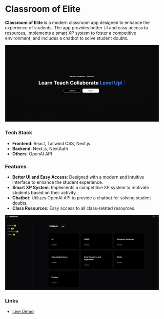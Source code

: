 # Classroom of Elite

**Classroom of Elite** is a modern classroom app designed to enhance the experience of students. The app provides better UI and easy access to resources, implements a smart XP system to foster a competitive environment, and includes a chatbot to solve student doubts.

![Classroom of Elite Screenshot](co1.png)

### Tech Stack

- **Frontend**: React, Tailwind CSS, Next.js
- **Backend**: Next.js, NextAuth
- **Others**: OpenAI API

### Features

- **Better UI and Easy Access**: Designed with a modern and intuitive interface to enhance the student experience.
- **Smart XP System**: Implements a competitive XP system to motivate students based on their activity.
- **Chatbot**: Utilizes OpenAI API to provide a chatbot for solving student doubts.
- **Class Resources**: Easy access to all class-related resources.

![Classroom of Elite Screenshot](co3.png)

### Links

- [Live Demo](#)
